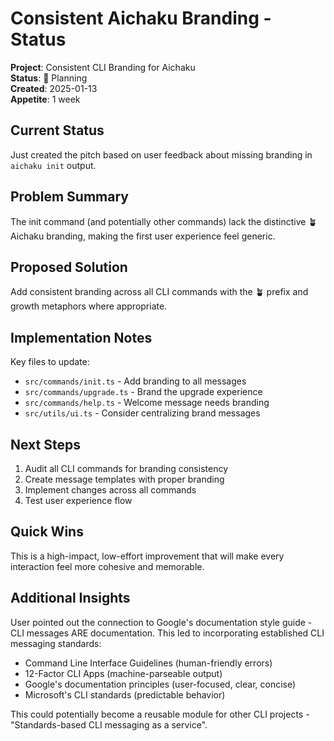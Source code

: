 # Consistent Aichaku Branding - Status

**Project**: Consistent CLI Branding for Aichaku  
**Status**: 🌱 Planning  
**Created**: 2025-01-13  
**Appetite**: 1 week  

## Current Status

Just created the pitch based on user feedback about missing branding in `aichaku init` output.

## Problem Summary

The init command (and potentially other commands) lack the distinctive 🪴 Aichaku branding, making the first user experience feel generic.

## Proposed Solution

Add consistent branding across all CLI commands with the 🪴 prefix and growth metaphors where appropriate.

## Implementation Notes

Key files to update:
- `src/commands/init.ts` - Add branding to all messages
- `src/commands/upgrade.ts` - Brand the upgrade experience  
- `src/commands/help.ts` - Welcome message needs branding
- `src/utils/ui.ts` - Consider centralizing brand messages

## Next Steps

1. Audit all CLI commands for branding consistency
2. Create message templates with proper branding
3. Implement changes across all commands
4. Test user experience flow

## Quick Wins

This is a high-impact, low-effort improvement that will make every interaction feel more cohesive and memorable.

## Additional Insights

User pointed out the connection to Google's documentation style guide - CLI messages ARE documentation. This led to incorporating established CLI messaging standards:

- Command Line Interface Guidelines (human-friendly errors)
- 12-Factor CLI Apps (machine-parseable output)
- Google's documentation principles (user-focused, clear, concise)
- Microsoft's CLI standards (predictable behavior)

This could potentially become a reusable module for other CLI projects - "Standards-based CLI messaging as a service".